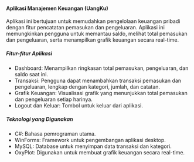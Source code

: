 #### Aplikasi Manajemen Keuangan (UangKu)
Aplikasi ini bertujuan untuk memudahkan pengelolaan keuangan pribadi dengan fitur pencatatan pemasukan dan pengeluaran. Aplikasi ini memungkinkan pengguna untuk memantau saldo, melihat total pemasukan dan pengeluaran, serta menampilkan grafik keuangan secara real-time.

##### Fitur-fitur Aplikasi
- Dashboard: Menampilkan ringkasan total pemasukan, pengeluaran, dan saldo saat ini.
- Transaksi: Pengguna dapat menambahkan transaksi pemasukan dan pengeluaran, lengkap dengan kategori, jumlah, dan catatan.
- Grafik Keuangan: Visualisasi grafik yang menunjukkan total pemasukan dan pengeluaran setiap harinya.
- Logout dan Keluar: Tombol untuk keluar dari aplikasi.

##### Teknologi yang Digunakan
- C#: Bahasa pemrograman utama.
- WinForms: Framework untuk pengembangan aplikasi desktop.
- MySQL: Database untuk menyimpan data transaksi dan kategori.
- OxyPlot: Digunakan untuk membuat grafik keuangan secara real-time.
